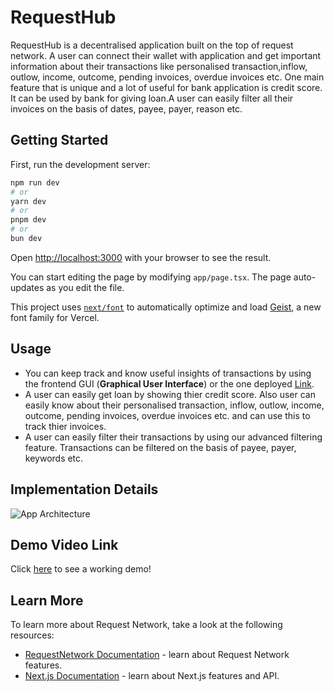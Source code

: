 # RequestHub
RequestHub is a decentralised application built on the top of request network. A user can connect their wallet with application and get important information about their transactions like personalised transaction,inflow, outlow, income, outcome, pending invoices, overdue invoices etc. One main feature that is unique and a lot of useful for bank application is credit score. It can be used by bank for giving loan.A user can easily filter all their invoices on the basis of dates, payee, payer, reason etc.

## Getting Started

First, run the development server:

```bash
npm run dev
# or
yarn dev
# or 
pnpm dev
# or
bun dev
```

Open [http://localhost:3000](http://localhost:3000) with your browser to see the result.

You can start editing the page by modifying `app/page.tsx`. The page auto-updates as you edit the file.

This project uses [`next/font`](https://nextjs.org/docs/app/building-your-application/optimizing/fonts) to automatically optimize and load [Geist](https://vercel.com/font), a new font family for Vercel.

## Usage

- You can keep track and know useful insights of transactions by using the frontend GUI (**Graphical User Interface**) or the one deployed [Link]([https://bank-on-request.vercel.app/](https://request-hub-njs6.vercel.app/)).
- A user can easily get loan by showing thier credit score. Also user can easily know about their personalised transaction, inflow, outlow, income, outcome, pending invoices, overdue invoices etc. and can use this to track thier invoices.
- A user can easily filter their transactions by using our advanced filtering feature. Transactions can be filtered on the basis of payee, payer, keywords etc.

## Implementation Details
![App Architecture](./images/architechture.jpg)


## Demo Video Link
Click [here]() to see a working demo!

## Learn More

To learn more about Request Network, take a look at the following resources:
- [RequestNetwork Documentation](https://docs.request.network/) - learn about Request Network features.
- [Next.js Documentation](https://nextjs.org/docs) - learn about Next.js features and API.
